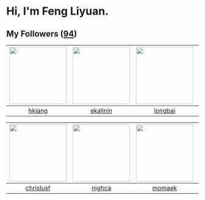 # Hi, I'm Feng Liyuan.

## My Followers ([94](https://github.com/SunRunAway?tab=followers))

| <img src="https://avatars.githubusercontent.com/u/3069493?v=4" width="150" height="150" /> | <img src="https://avatars.githubusercontent.com/u/234891?v=4" width="150" height="150" /> | <img src="https://avatars.githubusercontent.com/u/1204301?v=4" width="150" height="150" /> | <img src="https://avatars.githubusercontent.com/u/4090971?v=4" width="150" height="150" /> |
| :----------------------------------------------------------------------------------------: | :---------------------------------------------------------------------------------------: | :----------------------------------------------------------------------------------------: | :----------------------------------------------------------------------------------------: |
|                             [hkjang](https://github.com/hkjang)                            |                          [ekalinin](https://github.com/ekalinin)                          |                            [longbai](https://github.com/longbai)                           |                        [wangtuanjie](https://github.com/wangtuanjie)                       |

| <img src="https://avatars.githubusercontent.com/u/1543151?v=4" width="150" height="150" /> | <img src="https://avatars.githubusercontent.com/u/1492263?v=4" width="150" height="150" /> | <img src="https://avatars.githubusercontent.com/u/3843588?v=4" width="150" height="150" /> | <img src="https://avatars.githubusercontent.com/u/1457382?v=4" width="150" height="150" /> |
| :----------------------------------------------------------------------------------------: | :----------------------------------------------------------------------------------------: | :----------------------------------------------------------------------------------------: | :----------------------------------------------------------------------------------------: |
|                          [chrislusf](https://github.com/chrislusf)                         |                             [nighca](https://github.com/nighca)                            |                             [momaek](https://github.com/momaek)                            |                         [lintianzhi](https://github.com/lintianzhi)                        |